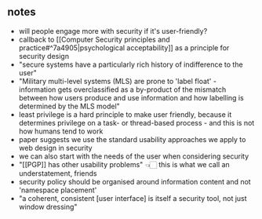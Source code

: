## notes
- will people engage more with security if it's user-friendly?
- callback to [[Computer Security principles and practice#^7a4905|psychological acceptability]] as a principle for security design
- "secure systems have a particularly rich history of indifference to the user"
- "Military multi-level systems (MLS) are prone to 'label float' - information gets overclassified as a by-product of the mismatch between how users produce and use information and how labelling is determined by the MLS model"
- least privilege is a hard principle to make user friendly, because it determines privilege on a task- or thread-based process - and this is not how humans tend to work
- paper suggests we use the standard usability approaches we apply to web design in security
- we can also start with the needs of the user when considering security
- "[[PGP]] has other usability problems" 👈🏻 this is what we call an understatement, friends
- security policy should be organised around information content and not 'namespace placement'
- "a coherent, consistent \[user interface] is itself a security tool, not just window dressing"